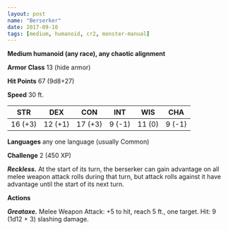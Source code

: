 ```yaml
---
layout: post
name: "Berserker"
date: 2017-09-10
tags: [medium, humanoid, cr2, monster-manual]
---
```


**Medium humanoid (any race), any chaotic alignment**

**Armor Class** 13 (hide armor)

**Hit Points** 67 (9d8+27)

**Speed** 30 ft.

|   STR   |   DEX   |   CON   |   INT   |   WIS   |   CHA   |
|:-----:|:-----:|:-----:|:-----:|:-----:|:-----:|
| 16 (+3) | 12 (+1) | 17 (+3) | 9 (-1) | 11 (0) | 9 (-1) |

**Languages** any one language (usually Common)

**Challenge** 2 (450 XP)

***Reckless.*** At the start of its turn, the berserker can gain advantage on all melee weapon attack rolls during that turn, but attack rolls against it have advantage until the start of its next turn.

**Actions**

***Greataxe.*** Melee Weapon Attack: +5 to hit, reach 5 ft., one target. Hit: 9 (1d12 + 3) slashing damage.

